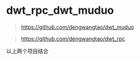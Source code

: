 # dwt_rpc_dwt_muduo

> https://github.com/dengwangtao/dwt_muduo

> https://github.com/dengwangtao/dwt_rpc

以上两个项目结合